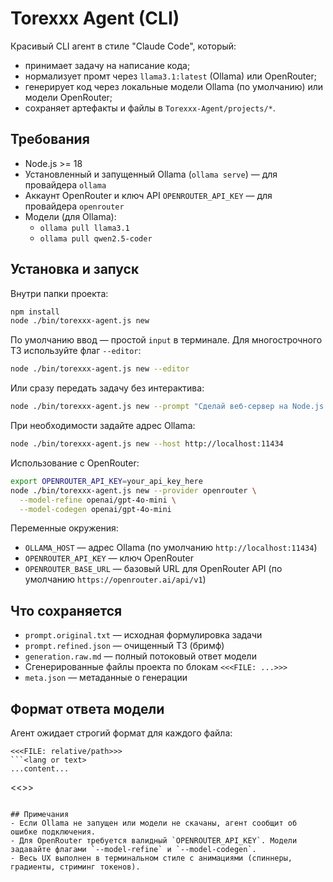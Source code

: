 # Torexxx Agent (CLI)

Красивый CLI агент в стиле "Claude Code", который:
- принимает задачу на написание кода;
- нормализует промт через `llama3.1:latest` (Ollama) или OpenRouter;
- генерирует код через локальные модели Ollama (по умолчанию) или модели OpenRouter;
- сохраняет артефакты и файлы в `Torexxx-Agent/projects/*`.

## Требования
- Node.js >= 18
- Установленный и запущенный Ollama (`ollama serve`) — для провайдера `ollama`
- Аккаунт OpenRouter и ключ API `OPENROUTER_API_KEY` — для провайдера `openrouter`
- Модели (для Ollama):
  - `ollama pull llama3.1`
  - `ollama pull qwen2.5-coder`

## Установка и запуск
Внутри папки проекта:

```bash
npm install
node ./bin/torexxx-agent.js new
```

По умолчанию ввод — простой `input` в терминале. Для многострочного ТЗ используйте флаг `--editor`:

```bash
node ./bin/torexxx-agent.js new --editor
```

Или сразу передать задачу без интерактива:

```bash
node ./bin/torexxx-agent.js new --prompt "Сделай веб-сервер на Node.js с кнопкой и счётом кликов"
```

При необходимости задайте адрес Ollama:

```bash
node ./bin/torexxx-agent.js new --host http://localhost:11434
```

Использование с OpenRouter:

```bash
export OPENROUTER_API_KEY=your_api_key_here
node ./bin/torexxx-agent.js new --provider openrouter \
  --model-refine openai/gpt-4o-mini \
  --model-codegen openai/gpt-4o-mini
```

Переменные окружения:
- `OLLAMA_HOST` — адрес Ollama (по умолчанию `http://localhost:11434`)
- `OPENROUTER_API_KEY` — ключ OpenRouter
- `OPENROUTER_BASE_URL` — базовый URL для OpenRouter API (по умолчанию `https://openrouter.ai/api/v1`)

## Что сохраняется
- `prompt.original.txt` — исходная формулировка задачи
- `prompt.refined.json` — очищенный ТЗ (бримф)
- `generation.raw.md` — полный потоковый ответ модели
- Сгенерированные файлы проекта по блокам `<<<FILE: ...>>>`
- `meta.json` — метаданные о генерации

## Формат ответа модели
Агент ожидает строгий формат для каждого файла:

```
<<<FILE: relative/path>>>
```<lang or text>
...content...
```
<<<END FILE>>>
```

## Примечания
- Если Ollama не запущен или модели не скачаны, агент сообщит об ошибке подключения.
- Для OpenRouter требуется валидный `OPENROUTER_API_KEY`. Модели задавайте флагами `--model-refine` и `--model-codegen`.
- Весь UX выполнен в терминальном стиле с анимациями (спиннеры, градиенты, стриминг токенов).